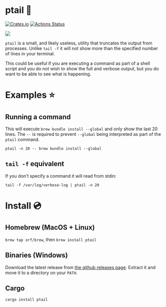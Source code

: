 # ptail :trident:

[![Crates.io](https://img.shields.io/crates/v/ptail.svg)](https://crates.io/crates/ptail)
[![Actions Status](https://github.com/orf/ptail/workflows/CI/badge.svg)](https://github.com/orf/ptail/actions)

![](./images/demo.gif)

`ptail` is a small, and likely useless, utility that truncates the output from processes. Unlike `tail -f` it will not 
show more than the specified number of lines in your terminal.

This could be useful if you are executing a command as part of a shell script and you do not wish to show the full and 
verbose output, but you do want to be able to see what is happening.

# Examples :star:

## Running a command

This will execute `brew bundle install --global` and only show the last 20 lines. The `--` is required to prevent 
`--global` being interpreted as part of the `ptail` command.

`ptail -n 20 -- brew bundle install --global`

## `tail -f` equivalent

If you don't specify a command it will read from stdin:

`tail -f /var/log/verbose-log | ptail -n 20`

# Install :cd:

## Homebrew (MacOS + Linux)

`brew tap orf/brew`, then `brew install ptail`

## Binaries (Windows)

Download the latest release from [the github releases page](https://github.com/orf/ptail/releases). Extract it 
and move it to a directory on your `PATH`.

## Cargo

`cargo install ptail`
